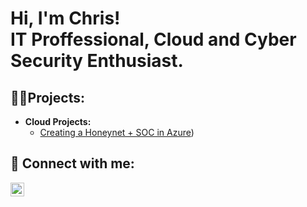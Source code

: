 <h1>Hi, I'm Chris! <br>
IT Proffessional, Cloud and Cyber Security Enthusiast. </h1>
  
<h2>👨‍💻Projects:</h2>

- <b>Cloud Projects:</b>
  - [Creating a Honeynet + SOC in Azure](https://github.com/krzysztof-cloud/Azure-Honeynet-SOC)) 
<h2> 🤳 Connect with me:</h2>

[<img align="left" alt="" width="22px" src="https://cdn.jsdelivr.net/npm/simple-icons@v3/icons/linkedin.svg" />][linkedin]

[linkedin]: https://www.linkedin.com/in/christopher-andrzejczyk-698806137/
